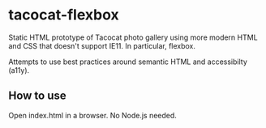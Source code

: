# tacocat-flexbox

Static HTML prototype of Tacocat photo gallery using more modern HTML and CSS that doesn't support IE11.  In particular, flexbox.

Attempts to use best practices around semantic HTML and accessibilty (a11y).

## How to use

Open index.html in a browser. No Node.js needed.
